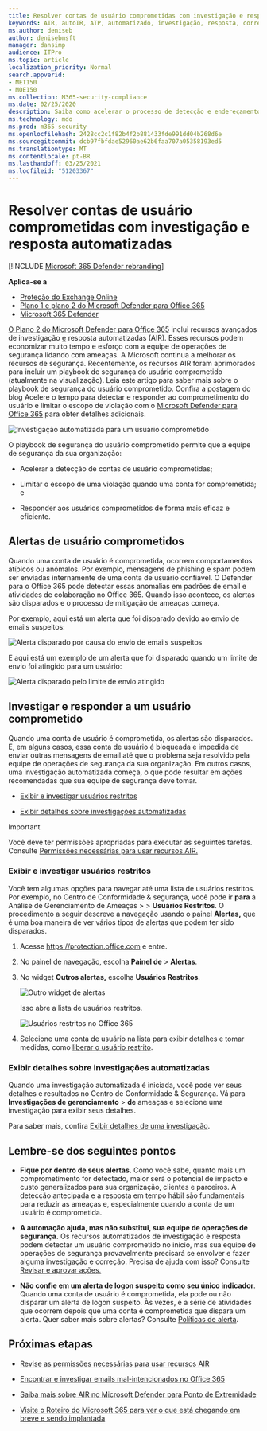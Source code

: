 ```yaml
---
title: Resolver contas de usuário comprometidas com investigação e resposta automatizadas
keywords: AIR, autoIR, ATP, automatizado, investigação, resposta, correção, ameaças, avançado, ameaça, proteção, comprometido
ms.author: deniseb
author: denisebmsft
manager: dansimp
audience: ITPro
ms.topic: article
localization_priority: Normal
search.appverid:
- MET150
- MOE150
ms.collection: M365-security-compliance
ms.date: 02/25/2020
description: Saiba como acelerar o processo de detecção e endereçamento de contas de usuário comprometidas com recursos automatizados de investigação e resposta no Microsoft Defender para Office 365 Plano 2.
ms.technology: mdo
ms.prod: m365-security
ms.openlocfilehash: 2428cc2c1f82b4f2b881433fde991dd04b268d6e
ms.sourcegitcommit: dcb97fbfdae52960ae62b6faa707a05358193ed5
ms.translationtype: MT
ms.contentlocale: pt-BR
ms.lasthandoff: 03/25/2021
ms.locfileid: "51203367"
---
```

# <a name="address-compromised-user-accounts-with-automated-investigation-and-response"></a>Resolver contas de usuário comprometidas com investigação e resposta automatizadas

[!INCLUDE [Microsoft 365 Defender rebranding](../includes/microsoft-defender-for-office.md)]

**Aplica-se a**
- [Proteção do Exchange Online](exchange-online-protection-overview.md)
- [Plano 1 e plano 2 do Microsoft Defender para Office 365](defender-for-office-365.md)
- [Microsoft 365 Defender](../defender/microsoft-365-defender.md)


[O Plano 2 do Microsoft Defender para Office 365](defender-for-office-365.md#microsoft-defender-for-office-365-plan-1-and-plan-2) inclui recursos avançados de investigação [e](office-365-air.md) resposta automatizadas (AIR). Esses recursos podem economizar muito tempo e esforço com a equipe de operações de segurança lidando com ameaças. A Microsoft continua a melhorar os recursos de segurança. Recentemente, os recursos AIR foram aprimorados para incluir um playbook de segurança do usuário comprometido (atualmente na visualização). Leia este artigo para saber mais sobre o playbook de segurança do usuário comprometido. Confira a postagem do blog Acelere o tempo para detectar e responder ao comprometimento do usuário e limitar o escopo de violação com o [Microsoft Defender para Office 365](https://techcommunity.microsoft.com/t5/Security-Privacy-and-Compliance/Speed-up-time-to-detect-and-respond-to-user-compromise-and-limit/ba-p/977053) para obter detalhes adicionais.

![Investigação automatizada para um usuário comprometido](/microsoft-365/media/office365atp-compduserinvestigation.jpg)

O playbook de segurança do usuário comprometido permite que a equipe de segurança da sua organização:

- Acelerar a detecção de contas de usuário comprometidas;

- Limitar o escopo de uma violação quando uma conta for comprometida; e

- Responder aos usuários comprometidos de forma mais eficaz e eficiente.

## <a name="compromised-user-alerts"></a>Alertas de usuário comprometidos

Quando uma conta de usuário é comprometida, ocorrem comportamentos atípicos ou anômalos. Por exemplo, mensagens de phishing e spam podem ser enviadas internamente de uma conta de usuário confiável. O Defender para o Office 365 pode detectar essas anomalias em padrões de email e atividades de colaboração no Office 365. Quando isso acontece, os alertas são disparados e o processo de mitigação de ameaças começa.

Por exemplo, aqui está um alerta que foi disparado devido ao envio de emails suspeitos:

![Alerta disparado por causa do envio de emails suspeitos](/microsoft-365/media/office365atp-suspiciousemailsendalert.jpg)

E aqui está um exemplo de um alerta que foi disparado quando um limite de envio foi atingido para um usuário:

![Alerta disparado pelo limite de envio atingido](/microsoft-365/media/office365atp-sendinglimitreached.jpg)

## <a name="investigate-and-respond-to-a-compromised-user"></a>Investigar e responder a um usuário comprometido

Quando uma conta de usuário é comprometida, os alertas são disparados. E, em alguns casos, essa conta de usuário é bloqueada e impedida de enviar outras mensagens de email até que o problema seja resolvido pela equipe de operações de segurança da sua organização. Em outros casos, uma investigação automatizada começa, o que pode resultar em ações recomendadas que sua equipe de segurança deve tomar.

- [Exibir e investigar usuários restritos](#view-and-investigate-restricted-users)

- [Exibir detalhes sobre investigações automatizadas](#view-details-about-automated-investigations)

> [!IMPORTANT]
> Você deve ter permissões apropriadas para executar as seguintes tarefas. Consulte [Permissões necessárias para usar recursos AIR.](office-365-air.md#required-permissions-to-use-air-capabilities)

### <a name="view-and-investigate-restricted-users"></a>Exibir e investigar usuários restritos

Você tem algumas opções para navegar até uma lista de usuários restritos. Por exemplo, no Centro de Conformidade & segurança, você pode ir **para** a Análise de Gerenciamento de Ameaças \>  \> **Usuários Restritos**. O procedimento a seguir descreve a navegação usando o painel **Alertas,** que é uma boa maneira de ver vários tipos de alertas que podem ter sido disparados.

1. Acesse <https://protection.office.com> e entre.

2. No painel de navegação, escolha **Painel de** \> **Alertas**.

3. No widget **Outros alertas,** escolha **Usuários Restritos**.

   ![Outro widget de alertas](/microsoft-365/media/office365atp-otheralertswidget.jpg)

   Isso abre a lista de usuários restritos.

   ![Usuários restritos no Office 365](/microsoft-365/media/office365atp-restrictedusers.jpg)

4. Selecione uma conta de usuário na lista para exibir detalhes e tomar medidas, como [liberar o usuário restrito](removing-user-from-restricted-users-portal-after-spam.md).

### <a name="view-details-about-automated-investigations"></a>Exibir detalhes sobre investigações automatizadas

Quando uma investigação automatizada é iniciada, você pode ver seus detalhes e resultados no Centro de Conformidade & Segurança. Vá para **Investigações de gerenciamento** \> **de** ameaças e selecione uma investigação para exibir seus detalhes.

Para saber mais, confira [Exibir detalhes de uma investigação](air-view-investigation-results.md).

## <a name="keep-the-following-points-in-mind"></a>Lembre-se dos seguintes pontos

- **Fique por dentro de seus alertas.** Como você sabe, quanto mais um comprometimento for detectado, maior será o potencial de impacto e custo generalizados para sua organização, clientes e parceiros. A detecção antecipada e a resposta em tempo hábil são fundamentais para reduzir as ameaças e, especialmente quando a conta de um usuário é comprometida.

- **A automação ajuda, mas não substitui, sua equipe de operações de segurança.** Os recursos automatizados de investigação e resposta podem detectar um usuário comprometido no início, mas sua equipe de operações de segurança provavelmente precisará se envolver e fazer alguma investigação e correção. Precisa de ajuda com isso? Consulte [Revisar e aprovar ações.](air-review-approve-pending-completed-actions.md)

- **Não confie em um alerta de logon suspeito como seu único indicador**. Quando uma conta de usuário é comprometida, ela pode ou não disparar um alerta de logon suspeito. Às vezes, é a série de atividades que ocorrem depois que uma conta é comprometida que dispara um alerta. Quer saber mais sobre alertas? Consulte [Políticas de alerta](../../compliance/alert-policies.md).

## <a name="next-steps"></a>Próximas etapas

- [Revise as permissões necessárias para usar recursos AIR](office-365-air.md#required-permissions-to-use-air-capabilities)

- [Encontrar e investigar emails mal-intencionados no Office 365](investigate-malicious-email-that-was-delivered.md)

- [Saiba mais sobre AIR no Microsoft Defender para Ponto de Extremidade](/windows/security/threat-protection/microsoft-defender-atp/automated-investigations)

- [Visite o Roteiro do Microsoft 365 para ver o que está chegando em breve e sendo implantada](https://www.microsoft.com/microsoft-365/roadmap?filters=)